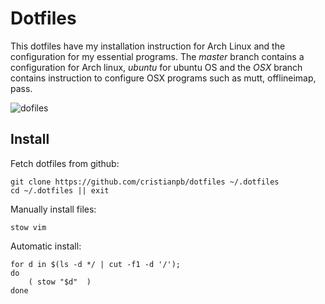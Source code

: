 # Dotfiles

This dotfiles have my installation instruction for Arch Linux and the 
configuration for my essential programs. The *master* branch contains a 
configuration for Arch linux, *ubuntu* for ubuntu OS and the *OSX* branch 
contains instruction to configure OSX programs such as mutt, offlineimap, pass.

![dofiles](http://dotshare.it/public/images/uploads/8287.png)

## Install

Fetch dotfiles from github:

```
git clone https://github.com/cristianpb/dotfiles ~/.dotfiles
cd ~/.dotfiles || exit
```

Manually install files:

```
stow vim
```

Automatic install:

```
for d in $(ls -d */ | cut -f1 -d '/');
do
    ( stow "$d"  )
done
```

